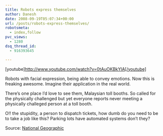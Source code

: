 ```yaml
---
title: Robots express themselves
author: Danesh
date: 2008-09-19T05:07:34+00:00
url: /posts/robots-express-themselves/
robotsmeta:
  - index,follow
pvc_views:
  - 1280
dsq_thread_id:
  - 916393645

---
```

[youtube]http://www.youtube.com/watch?v=0tAuOKBkYlA[/youtube]

Robots with facial expression, being able to convey emotions. Now this is freaking awesome. Imagine their application in the real world.

There&#8217;s one place I&#8217;d love to see them, Malaysian toll booths. So called for the physically challenged but yet everyone reports never meeting a physically challeged person at a toll booth.

O!! the stupidity, a person to dispatch tickets, how dumb do you need to be to take a job like this? Parking lots have automated systems don&#8217;t they?

Source: [National Geographic][1]

 [1]: http://news.nationalgeographic.com/news/2008/09/080910-robots-video-ap.html